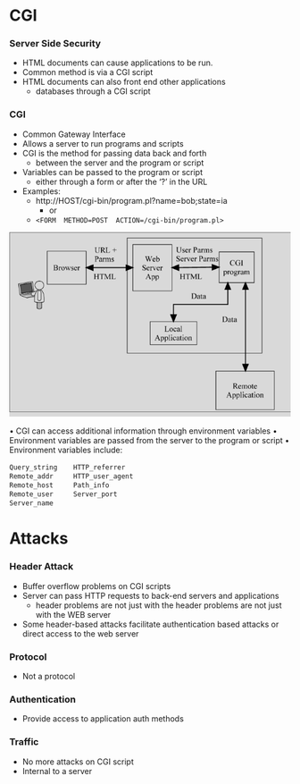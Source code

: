 # CGI

### Server Side Security
- HTML documents can cause applications to be run.
- Common method is via a CGI script
- HTML documents can also front end other applications 
    - databases through a CGI script

### CGI
- Common Gateway Interface
- Allows a server to run programs and scripts
- CGI is the method for passing data back and forth 
    - between the server and the program or script
- Variables can be passed to the program or script
    - either through a form or after the ‘?’ in the URL
-  Examples: 
    - http://HOST/cgi-bin/program.pl?name=bob;state=ia
        - or
    - `<FORM  METHOD=POST  ACTION=/cgi-bin/program.pl>`


![cgi](./cgi.png)

• CGI can access additional information through environment variables
• Environment variables are passed from the server to the program or script
• Environment variables include:
```
Query_string    HTTP_referrer
Remote_addr     HTTP_user_agent
Remote_host     Path_info
Remote_user     Server_port
Server_name
```

# Attacks

### Header Attack
- Buffer overflow problems on CGI scripts
- Server can pass HTTP requests to back-end servers and applications
    - header problems are not just with the header problems are not just with the WEB server
- Some header-based attacks facilitate authentication based attacks or direct access to the web server

### Protocol 
- Not a protocol

### Authentication 
- Provide access to application auth methods

### Traffic
- No more attacks on CGI script
- Internal to a server

